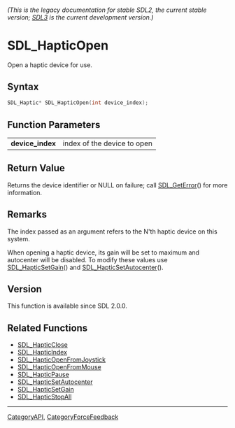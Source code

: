 ###### (This is the legacy documentation for stable SDL2, the current stable version; [SDL3](https://wiki.libsdl.org/SDL3/) is the current development version.)
# SDL_HapticOpen

Open a haptic device for use.

## Syntax

```c
SDL_Haptic* SDL_HapticOpen(int device_index);

```

## Function Parameters

|                      |                             |
| -------------------- | --------------------------- |
| **device_index**     | index of the device to open |

## Return Value

Returns the device identifier or NULL on failure; call
[SDL_GetError](SDL_GetError)() for more information.

## Remarks

The index passed as an argument refers to the N'th haptic device on this
system.

When opening a haptic device, its gain will be set to maximum and
autocenter will be disabled. To modify these values use
[SDL_HapticSetGain](SDL_HapticSetGain)() and
[SDL_HapticSetAutocenter](SDL_HapticSetAutocenter)().

## Version

This function is available since SDL 2.0.0.

## Related Functions

* [SDL_HapticClose](SDL_HapticClose)
* [SDL_HapticIndex](SDL_HapticIndex)
* [SDL_HapticOpenFromJoystick](SDL_HapticOpenFromJoystick)
* [SDL_HapticOpenFromMouse](SDL_HapticOpenFromMouse)
* [SDL_HapticPause](SDL_HapticPause)
* [SDL_HapticSetAutocenter](SDL_HapticSetAutocenter)
* [SDL_HapticSetGain](SDL_HapticSetGain)
* [SDL_HapticStopAll](SDL_HapticStopAll)

----
[CategoryAPI](CategoryAPI), [CategoryForceFeedback](CategoryForceFeedback)


